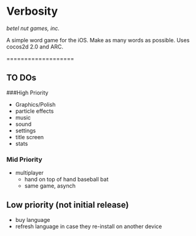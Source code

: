 
# Verbosity
_betel nut games, inc._

A simple word game for the iOS. Make as many words as possible. Uses cocos2d 2.0 and ARC. 

===================

## TO DOs

###High Priority
* Graphics/Polish
* particle effects
* music
* sound
* settings
* title screen
* stats

### Mid Priority
* multiplayer
	* hand on top of hand baseball bat
	* same game, asynch

## Low priority (not initial release)
* buy language
* refresh language in case they re-install on another device